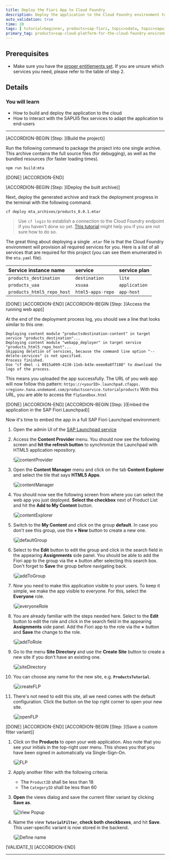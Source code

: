 ```yaml
---
title: Deploy the Fiori App to Cloud Foundry
description: Deploy the application to the Cloud Foundry environment to be able to share it with your coworkers.
auto_validation: true
time: 20
tags: [ tutorial>beginner, products>sap-fiori, topic>odata, topic>sapui5,  products>sap-cloud-platform-launchpad, topic>user-interface, topic>html5, topic>cloud]
primary_tag: products>sap-cloud-platform-for-the-cloud-foundry-environment
---
```


## Prerequisites
 - Make sure you have the [proper entitlements set](cp-cf-entitlements-add). If you are unsure which services you need, please refer to the table of step 2.

## Details
### You will learn
  - How to build and deploy the application to the cloud
  - How to interact with the SAPUI5 flex services to adapt the application to end-users

---

[ACCORDION-BEGIN [Step: ](Build the project)]

Run the following command to package the project into one single archive. This archive contains the full source files (for debugging), as well as the bundled resources (for faster loading times).

```Terminal
npm run build:mta
```

[DONE]
[ACCORDION-END]

[ACCORDION-BEGIN [Step: ](Deploy the built archive)]

Next, deploy the generated archive and track the deployment progress in the terminal with the following command.

```Terminal
cf deploy mta_archives/products_0.0.1.mtar
```

> Use `cf login` to establish a connection to the Cloud Foundry endpoint if you haven't done so yet. [This tutorial](cp-cf-download-cli) might help you if you are not sure how to do so.

The great thing about deploying a single `.mtar` file is that the Cloud Foundry environment will provision all required services for you. Here is a list of all services that are required for this project (you can see them enumerated in the `mta.yaml` file).


|  Service instance name     | service | service plan
|  :------------- | :-------------| :-------------
|  `products_destination` |  `destination` |  `lite`
|  `products_uaa` |  `xsuaa` |  `application`
|  `products_html5_repo_host` | `html5-apps-repo`  |  `app-host`


[DONE]
[ACCORDION-END]
[ACCORDION-BEGIN [Step: ](Access the running web app)]

At the end of the deployment process log, you should see a line that looks similar to this one:
```[4]
Deploying content module "productsdestination-content" in target service "products_destination"...
Deploying content module "webapp_deployer" in target service "products_html5_repo_host"...
Skipping deletion of services, because the command line option "--delete-services" is not specified.
Process finished.
Use "cf dmol -i 0915a099-4130-11eb-b43e-eeee0a8f7188" to download the logs of the process.
```

This means you uploaded the app successfully. The URL of you web app will now follow this pattern: `https://<yourID>.launchpad.cfapps.<region>.hana.ondemand.com/productsservice.tutorialproducts`
With this URL, you are able to access the `flpSandbox.html`



[DONE]
[ACCORDION-END]
[ACCORDION-BEGIN [Step: ](Embed the application in the SAP Fiori Launchpad)]


Now it's time to embed the app in a full SAP Fiori Launchpad environment:

1. Open the admin UI of the [SAP Launchpad service](cp-portal-cloud-foundry-getting-started)
2. Access the **Content Provider** menu. You should now see the following screen and **hit the refresh button** to synchronize the Launchpad with HTML5 application repository.

    !![contentProvider](contentProvider.png)

3. Open the **Content Manager** menu and click on the tab **Content Explorer** and select the tile that says **HTML5 Apps**.

    !![contentManager](contentManager.png)

4. You should now see the following screen from where you can select the web app you just deployed. **Select the checkbox** next of Product List and hit the **Add to My Content** button.

    !![contentExplorer](contentExplorer.png)

4. Switch to the **My Content** and click on the group **default**. In case you don't see this group, use the **+ New** button to create a new one.

    !![defaultGroup](defaultGroup.png)

4. Select to the **Edit** button to edit the group and click in the search field in the appearing **Assignments** side panel. You should be able to add the Fiori app to the group via the **+** button after selecting this search box. Don't forget to **Save** the group before navigating back.

    !![addToGroup](addToGroup.png)

4. Now you need to make this application visible to your users. To keep it simple, we make the app visible to everyone. For this, select the **Everyone** role.

    !![everyoneRole](everyoneRole.png)

4. You are already familiar with the steps needed here. Select to the **Edit** button to edit the role and click in the search field in the appearing **Assignments** side panel. Add the Fiori app to the role via the **+** button and **Save** the change to the role.

    !![addToRole](addToRole.png)

4. Go to the menu **Site Directory** and use the **Create Site** button to create a new site if you don't have an existing one.

    !![siteDirectory](siteDirectory.png)

4. You can choose any name for the new site, e.g. **`ProductsTutorial`**.

    !![createFLP](createFLP.png)

4. There's not need to edit this site, all we need comes with the default configuration. Click the button on the top right corner to open your new site.

    !![openFLP](openFLP.png)



[DONE]
[ACCORDION-END]
[ACCORDION-BEGIN [Step: ](Save a custom filter variant)]

1. Click on the **Products** to open your web application. Also note that you see your initials in the top-right user menu. This shows you that you have been signed in automatically via Single-Sign-On.

      !![FLP](./FLP.png)

3. Apply another filter with the following criteria:
    * The `ProductID` shall be less than 18
    * The `CategoryID` shall be less than 60

4. **Open** the views dialog and save the current filter variant by clicking **Save as**.

      !![View Popup](./myviews.png)

5. Name the view **`TutorialFilter`**, **check both checkboxes**, and hit **Save**. This user-specific variant is now stored in the backend.

      !![Define name](./setname.png)




[VALIDATE_1]
[ACCORDION-END]

---
